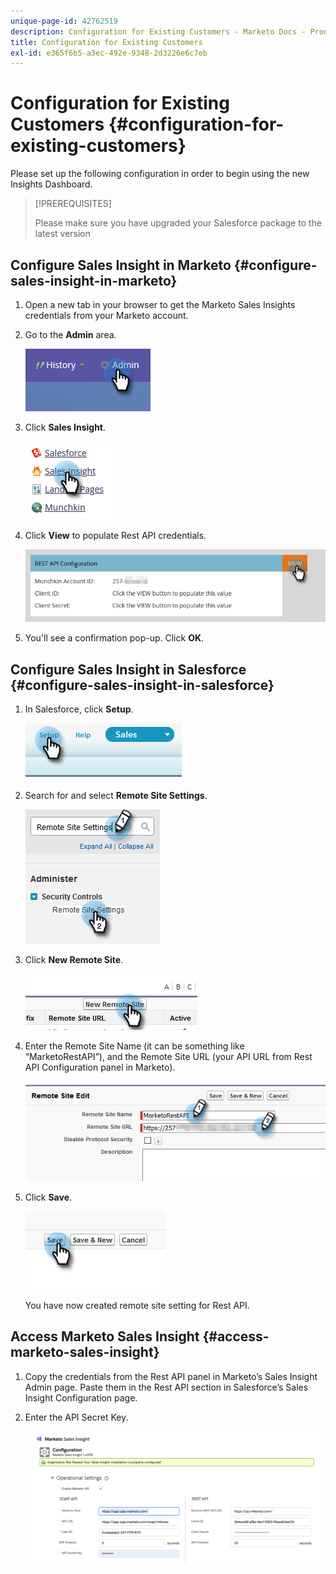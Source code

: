 ```yaml
---
unique-page-id: 42762519
description: Configuration for Existing Customers - Marketo Docs - Product Documentation
title: Configuration for Existing Customers
exl-id: e365f6b5-a3ec-492e-9348-2d3226e6c7eb
---
```

# Configuration for Existing Customers {#configuration-for-existing-customers}

Please set up the following configuration in order to begin using the new Insights Dashboard.

>[!PREREQUISITES]
>
>Please make sure you have upgraded your Salesforce package to the latest version

## Configure Sales Insight in Marketo {#configure-sales-insight-in-marketo}

1. Open a new tab in your browser to get the Marketo Sales Insights credentials from your Marketo account.

1. Go to the **Admin** area.

   ![](assets/configure-1.png)

1. Click **Sales Insight**.

   ![](assets/configure-2.png)

1. Click **View** to populate Rest API credentials.

   ![](assets/configure-3.png)

1. You'll see a confirmation pop-up. Click **OK**.

## Configure Sales Insight in Salesforce {#configure-sales-insight-in-salesforce}

1. In Salesforce, click **Setup**.

   ![](assets/sfdc-1.png)

1. Search for and select **Remote Site Settings**.

   ![](assets/sfdc-2.png)

1. Click **New Remote Site**.

   ![](assets/sfdc-3.png)

1. Enter the Remote Site Name (it can be something like “MarketoRestAPI”), and the Remote Site URL (your API URL from Rest API Configuration panel in Marketo).

   ![](assets/sfdc-4.png)

1. Click **Save**.

   ![](assets/sfdc-5.png)

   You have now created remote site setting for Rest API.

## Access Marketo Sales Insight {#access-marketo-sales-insight}

1. Copy the credentials from the Rest API panel in Marketo’s Sales Insight Admin page. Paste them in the Rest API section in Salesforce’s Sales Insight Configuration page.

1. Enter the API Secret Key.

   ![](assets/config.png)
